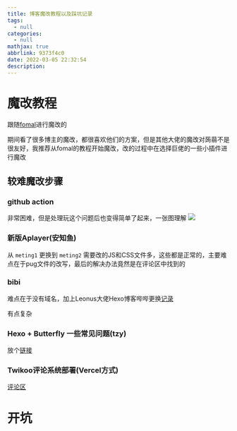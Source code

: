```yaml
---
title: 博客魔改教程以及踩坑记录
tags:
  - null
categories:
  - null
mathjax: true
abbrlink: 9373f4c0
date: 2022-03-05 22:32:54
description:
---
```


# 魔改教程

跟随[fomal](https://www.fomal.cc/posts/e593433d.html)进行魔改的

期间看了很多博主的魔改，都很喜欢他们的方案，但是其他大佬的魔改对蒟蒻不是很友好，我推荐从fomal的教程开始魔改，改的过程中在选择巨佬的一些小插件进行魔改

## 较难魔改步骤



### github action

非常困难，但是处理玩这个问题后也变得简单了起来，一张图理解
![](https://tuchuang.voooe.cn/images/2023/03/05/5ec759ee0482f55ecd5917e91fceca4.png)

### 新版Aplayer(安知鱼)

从 `meting1` 更换到 `meting2` 需要改的JS和CSS文件多，这些都是正常的，主要难点在于pug文件的改写，最后的解决办法竟然是在评论区中找到的

### bibi

难点在于没有域名，加上Leonus大佬Hexo博客哔哔更换[记录](https://blog.leonus.cn/2022/bb.html)

有点复杂

### Hexo + Butterfly 一些常见问题(tzy)

放个[链接](https://tzy1997.com/articles/hexo1612/)

### Twikoo评论系统部署(Vercel方式)

[评论区](https://www.fomal.cc/posts/d1927166.html)


# 开坑